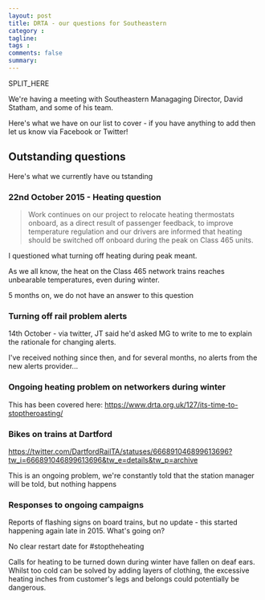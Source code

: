 ```yaml
---
layout: post
title: DRTA - our questions for Southeastern
category :
tagline:
tags : 
comments: false
summary: 
---
```



SPLIT_HERE

We're having a meeting with Southeastern Managaging Director, David Statham, and some of his team.

Here's what we have on our list to cover - if you have anything to add then let us know via Facebook or Twitter!

## Outstanding questions

Here's what we currently have ou tstanding

### 22nd October 2015 - Heating question

>Work continues on our project to relocate heating thermostats onboard, as a direct result of passenger feedback, to improve temperature regulation and our drivers are informed that heating should be switched off onboard during the peak on Class 465 units.

I questioned what turning off heating during peak meant.

As we all know, the heat on the Class 465 network trains reaches unbearable temperatures, even during winter.

5 months on, we do not have an answer to this question

### Turning off rail problem alerts

14th October - via twitter, JT said he'd asked MG to write to me to explain the rationale for changing alerts.

I've received nothing since then, and for several months, no alerts from the new alerts provider...


### Ongoing heating problem on networkers during winter

This has been covered here: https://www.drta.org.uk/127/its-time-to-stoptheroasting/

### Bikes on trains at Dartford

https://twitter.com/DartfordRailTA/statuses/666891046899613696?tw_i=666891046899613696&tw_e=details&tw_p=archive

This is an ongoing problem, we're constantly told that the station manager will be told, but nothing happens



### Responses to ongoing campaigns

Reports of flashing signs on board trains, but no update - this started happening again late in 2015. What's going on?

No clear restart date for #stoptheheating

Calls for heating to be turned down during winter have fallen on deaf ears. Whilst too cold can be solved by adding layers of clothing, the excessive heating inches from customer's legs and belongs could potentially be dangerous.
